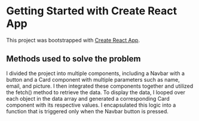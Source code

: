 # Getting Started with Create React App

This project was bootstrapped with [Create React App](https://github.com/facebook/create-react-app).

## Methods used to solve the problem

I divided the project into multiple components, including a Navbar with a button and a Card component with multiple parameters such as name, email, and picture. I then integrated these components together and utilized the fetch() method to retrieve the data. To display the data, I looped over each object in the data array and generated a corresponding Card component with its respective values. I encapsulated this logic into a function that is triggered only when the Navbar button is pressed.
